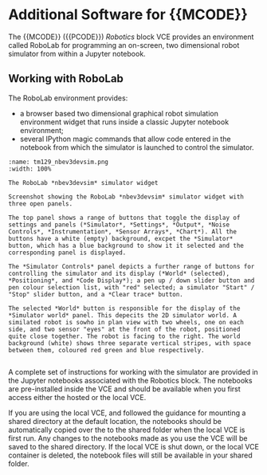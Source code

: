 # Additional Software for {{MCODE}}

The {{MCODE}} ({{PCODE}}) *Robotics* block VCE provides an environment called RoboLab for programming an on-screen, two dimensional robot simulator from within a Jupyter notebook.

## Working with RoboLab

The RoboLab environment provides:

- a browser based two dimensional graphical robot simulation environment widget that runs inside a classic Jupyter notebook environment;
- several IPython magic commands that allow code entered in the notebook from which the simulator is launched to control the simulator.


```{figure} md_assets/media/tm129_nbev3devsim.png
:name: tm129_nbev3devsim.png
:width: 100%

The RoboLab *nbev3devsim* simulator widget

Screenshot showing the RoboLab *nbev3devsim* simulator widget with three open panels.

The top panel shows a range of buttons that toggle the display of settings and panels (*Simulator*, *Settings*, *Output*, *Noise Controls*, *Instrumentation*, *Sensor Arrays*, *Chart*). All the buttons have a white (empty) background, excpet the *Simulator* button, which has a blue background to show it it selected and the corresponding panel is displayed.

The *Simulator Controls* panel depicts a further range of buttons for controlling the simulator and its display (*World* (selected), *Positioning*, and *Code Display*); a pen up / down slider button and pen colour selection list, with "red" selected; a simulator "Start" / "Stop" slider button, and a *Clear trace* button.

The selected *World* button is responsible for the display of the *Simulator world* panel. This depecits the 2D simulator world. A similated robot is sowho in plan view with two wheels, one on each side, and two sensor "eyes" at the front of the robot, positioned quite close together. The robot is facing to the right. The world background (white) shows three separate vertical stripes, with space between them, coloured red green and blue respectively.


```

A complete set of instructions for working with the simulator are provided in the Jupyter notebooks associated with the Robotics block. The notebooks are pre-installed inside the VCE and should be available when you first access either the hosted or the local VCE.

If you are using the local VCE, and followed the guidance for mounting a shared directory at the default location, the notebooks should be automatically copied over the to the shared folder when the local VCE is first run. Any changes to the notebooks made as you use the VCE will be saved to the shared directory. If the local VCE is shut down, or the local VCE container is deleted, the notebook files will still be available in your shared folder.
